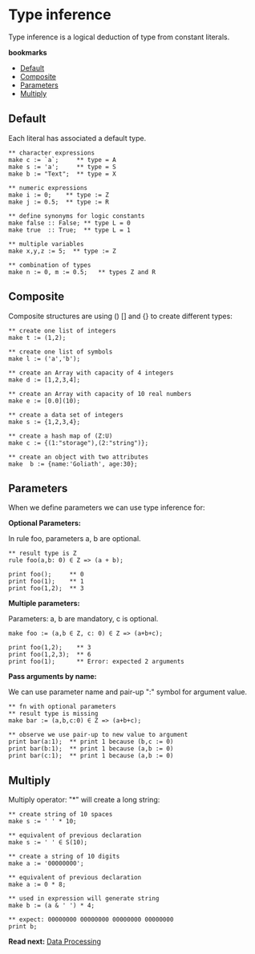 # Type inference

Type inference is a logical deduction of type from constant literals.

**bookmarks**
* [Default](#Default)
* [Composite](#Composite)
* [Parameters](#Parameters)
* [Multiply](#Multiply)

## Default
Each literal has associated a default type.

```** character expressions
make c := `a`;     ** type = A
make s := 'a';     ** type = S
make b := "Text";  ** type = X
** numeric expressions
make i := 0;    ** type := Z
make j := 0.5;  ** type := R
** define synonyms for logic constants
make false :: False; ** type L = 0
make true  :: True;  ** type L = 1
** multiple variables
make x,y,z := 5;  ** type := Z
** combination of types
make n := 0, m := 0.5;   ** types Z and R
```

## Composite

Composite structures are using () [] and {} to create different types:

```** create one list of integers
make t := (1,2); 
** create one list of symbols
make l := ('a','b');
** create an Array with capacity of 4 integers
make d := [1,2,3,4];
** create an Array with capacity of 10 real numbers
make e := [0.0](10);
** create a data set of integers
make s := {1,2,3,4};
** create a hash map of (Z:U)
make c := {(1:"storage"),(2:"string")};
** create an object with two attributes
make  b := {name:'Goliath', age:30};

```

## Parameters
When we define parameters we can use type inference for: 

**Optional Parameters:**

In rule foo, parameters a, b are optional.

```** result type is Z
rule foo(a,b: 0) ∈ Z => (a + b);
                                  
print foo();     ** 0               
print foo(1);    ** 1
print foo(1,2);  ** 3
```

**Multiple parameters:**

Parameters: a, b are mandatory, c is optional.

```
make foo := (a,b ∈ Z, c: 0) ∈ Z => (a+b+c);

print foo(1,2);    ** 3
print foo(1,2,3);  ** 6
print foo(1);      ** Error: expected 2 arguments

```

**Pass arguments by name:**

We can use parameter name and pair-up ":" symbol for argument value.

```** fn with optional parameters** result type is missing
make bar := (a,b,c:0) ∈ Z => (a+b+c);
** observe we use pair-up to new value to argument
print bar(a:1);  ** print 1 because (b,c := 0) 
print bar(b:1);  ** print 1 because (a,b := 0) 
print bar(c:1);  ** print 1 because (a,b := 0) 
```

## Multiply

Multiply operator: "*" will create a long string:

```** create string of 10 spaces
make s := ' ' * 10;
** equivalent of previous declaration
make s := ' ' ∈ S(10);
```


```** create a string of 10 digits
make a := '00000000';
** equivalent of previous declaration
make a := 0 * 8;
** used in expression will generate string
make b := (a & ' ') * 4;
** expect: 00000000 00000000 00000000 00000000
print b; 
```

**Read next:** [Data Processing](processing.md)